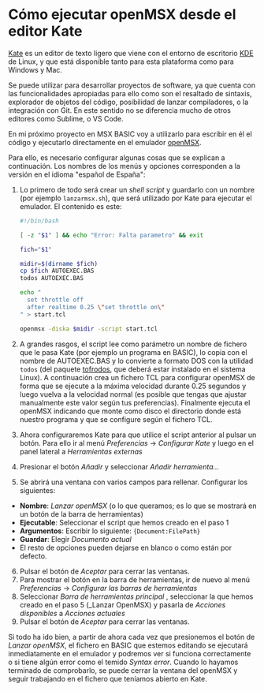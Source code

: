 Cómo ejecutar openMSX desde el editor Kate
==========================================

[Kate](https://kate-editor.org) es un editor de texto ligero que viene con el entorno de escritorio [KDE](https://kde.org) de Linux, y que está disponible tanto para esta plataforma como para Windows y Mac.

Se puede utilizar para desarrollar proyectos de software, ya que cuenta con las funcionalidades apropiadas para ello como son el resaltado de sintaxis, explorador de objetos del código, posibilidad de lanzar compiladores, o la integración con Git. En este sentido no se diferencia mucho de otros editores como Sublime, o VS Code.

En mi próximo proyecto en MSX BASIC voy a utilizarlo para escribir en él el código y ejecutarlo directamente en el emulador [openMSX](https://openmsx.org).

Para ello, es necesario configurar algunas cosas que se explican a continuación. Los nombres de los menús y opciones corresponden a la versión en el idioma "español de España":
1. Lo primero de todo será crear un _shell script_ y guardarlo con un nombre (por ejemplo `lanzarmsx.sh`), que será utilizado por Kate para ejecutar el emulador. El contenido es este:
   ```bash
   #!/bin/bash
   
   [ -z "$1" ] && echo "Error: Falta parametro" && exit

   fich="$1"

   midir=$(dirname $fich)
   cp $fich AUTOEXEC.BAS
   todos AUTOEXEC.BAS      

   echo "                  
     set throttle off     
     after realtime 0.25 \"set throttle on\"
   " > start.tcl

   openmsx -diska $midir -script start.tcl   

2. A grandes rasgos, el script lee como parámetro un nombre de fichero que le pasa Kate (por ejemplo un programa en BASIC), lo copia con el nombre de AUTOEXEC.BAS y lo convierte a formato DOS con la utilidad `todos` (del paquete [tofrodos](https://repology.org/project/tofrodos), que deberá estar instalado en el sistema Linux). A continuación crea un fichero TCL para configurar openMSX de forma que se ejecute a la máxima velocidad durante 0.25 segundos y luego vuelva a la velocidad normal (es posible que tengas que ajustar manualmente este valor según tus preferencias). Finalmente ejecuta el openMSX indicando que monte como disco el directorio donde está nuestro programa y que se configure según el fichero TCL.
   
3. Ahora configuraremos Kate para que utilice el script anterior al pulsar un botón. Para ello ir al menú _Preferencias_ -> _Configurar Kate_ y luego en el panel lateral a _Herramientas externas_
4. Presionar el botón _Añadir_ y seleccionar _Añadir herramienta..._
5. Se abrirá una ventana con varios campos para rellenar. Configurar los siguientes:
  * **Nombre**: _Lanzar openMSX_    (o lo que queramos; es lo que se mostrará en un botón de la barra de herramientas)
  * **Ejecutable**: Seleccionar el script que hemos creado en el paso 1
  * **Argumentos**: Escribir lo siguiente: `{Document:FilePath}`
  * **Guardar**: Elegir _Documento actual_
  * El resto de opciones pueden dejarse en blanco o como están por defecto.
6. Pulsar el botón de _Aceptar_ para cerrar las ventanas.
7. Para mostrar el botón en la barra de herramientas, ir de nuevo al menú _Preferencias_ -> _Configurar las barras de herramientas_
8. Seleccionar _Barra de herramientas principal <externaltools>_, seleccionar la que hemos creado en el paso 5 (_Lanzar OpenMSX) y pasarla de _Acciones disponibles_ a _Acciones actuales_
9. Pulsar el botón de _Aceptar_ para cerrar las ventanas.

Si todo ha ido bien, a partir de ahora cada vez que presionemos el botón de _Lanzar openMSX_, el fichero en BASIC que estemos editando se ejecutará inmediatamente en el emulador y podremos ver si funciona correctamente o si tiene algún error como el temido _Syntax error_. Cuando lo hayamos terminado de comprobarlo, se puede cerrar la ventana del openMSX y seguir trabajando en el fichero que teníamos abierto en Kate.
